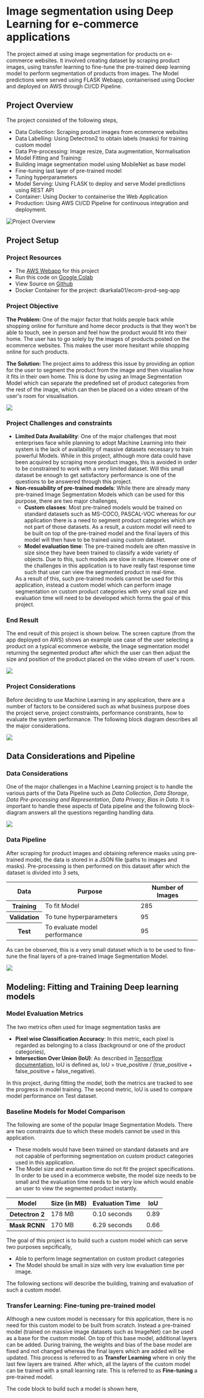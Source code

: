 # Image segmentation using Deep Learning for e-commerce applications
The project aimed at using image segmentation for products on e-commerce websites. It involved creating dataset by scraping product images, using transfer learning to fine-tune the pre-trained deep learning model to perform segmentation of products from images. The Model predictions were served using FLASK Webapp, containerised using Docker and deployed on AWS through CI/CD Pipeline.


## Project Overview
The project consisted of the following steps,

* Data Collection: Scraping product images from ecommerce websites
* Data Labelling: Using Detectron2 to obtain labels (masks) for training custom model
* Data Pre-processing: Image resize, Data augmentation, Normalisation
* Model Fitting and Training:
* Building image segmentation model using MobileNet as base model
* Fine-tuning last layer of pre-trained model
* Tuning hyperparameters
* Model Serving: Using FLASK to deploy and serve Model predictions using REST API
* Container: Using Docker to containerise the Web Application
* Production: Using AWS CI/CD Pipeline for continuous integration and deployment.

![Project Overview](/doc_images/ecom_prod_seg_overview.png)

## Project Setup
### Project Resources
<div class="row">
  <div class="col-lg-8 col-md-10 col-sm-10 col-12 mx-auto">
    <ul>
      <li>The <a href="http://ec2-65-0-106-104.ap-south-1.compute.amazonaws.com/">AWS Webapp</a> for this project</li>
      <li>Run this code on <a href="https://colab.research.google.com/drive/1snDybPVSYFC2swpiexTW5_F6Prv_fQ_F?usp=sharing">Google Colab</a></li>
      <li>View Source on <a href="https://github.com/deepak-karkala/product-segmentation-ecommerce">Github</a></li>
      <li>Docker Container for the project: dkarkala01/ecom-prod-seg-app</li>
    </ul>
  </div>
</div>

### Project Objective
<div class="row">
  <div class="col-lg-8 col-md-10 col-sm-10 col-12 mx-auto">
    <p class="p_no_top_gap">
      <b>The Problem: </b>One of the major factor that holds people back while shopping online for furniture and home decor products is that they won't be able to touch, see in person and feel how the product would fit into their home. The user has to go solely by the images of products posted on the ecommerce websites. This makes the user more hesitant while shopping online for such products.
    </p>
    <p class="p_no_top_gap">
      <b>The Solution: </b>The project aims to address this issue by providing an option for the user to segment the product from the image       and then visualise how it fits in their own home. This is done by using an Image Segmentation Model which can separate the predefined set of product                  categories from the rest of the image, which can then be placed on a video stream of the user's room for visualisation. 
    </p>
  </div>
</div>

<div class="row image_row">
  <div class="col-lg-6 col-md-10 col-sm-10 col-12 mx-auto">
    <img class="block_diagram" src="doc_images/ecom_prod_seg_goal.png">
  </div>
</div>


### Project Challenges and constraints
<div class="row">
  <div class="col-lg-8 col-md-10 col-sm-10 col-12 mx-auto">
    <p class="p_no_top_gap">
      <ul>
        <li><b>Limited Data Availability</b>: One of the major challenges that most enterprises face while planning to adopt Machine Learning into their system is the lack of availability of massive datasets necessary to train powerful Models. While in this project, although more data could have been acquired by scraping more product images, this is avoided in order to be constrained to work with a very limited dataset. Will this small dataset be enough to get satisfactory performance is one of the questions to be answered through this project.</li>
        <li><b>Non-resuability of pre-trained models</b>: While there are already many pre-trained Image Segmentation Models which can be used for this purpose, there are two major challenges,
          <ul>
            <li><b>Custom classes</b>: Most pre-trained models would be trained on standard datasets such as MS-COCO, PASCAL-VOC whereas for our application there is a need to segment product categories which are not part of those datasets. As a result, a custom model will need to be built on top of the pre-trained model and the final layers of this model will then have to be trained using custom dataset.</li>
            <li><b>Model evaluation time</b>: The pre-trained models are often massive in size since they have been trained to classify a wide variety of objects. Due to this, such models are slow in nature. However one of the challenges in this application is to have really fast response time such that user can view the segmented product in real-time.</li>
          </ul>
          As a result of this, such pre-trained models cannot be used for this application, instead a custom model which can perform image segmentation on custom product categories with very small size and evaluation time will need to be developed which forms the goal of this project.
        </li>
      </ul>
    </p>
  </div>
</div>


### End Result
<div class="row">
  <div class="col-lg-8 col-md-10 col-sm-10 col-12 mx-auto">
    <p class="p_no_top_gap">
      The end result of this project is shown below. The screen capture (from the app deployed on AWS) shows an example use case of the user selecting a product on a typical ecommerce website, the Image segmentation model returning the segmented product after which the user can then adjust the size and position of the product placed on the video stream of user's room.
    </p>
  </div>
</div>
<div class="row image_row">
  <div class="col-lg-6 col-md-10 col-sm-10 col-12 mx-auto">
    <img class="block_diagram" src="doc_images/demo_2x.gif">
  </div>
</div>


### Project Considerations
<div class="row">
  <div class="col-lg-8 col-md-10 col-sm-10 col-12 mx-auto">
    <p class="p_no_top_gap">
      Before deciding to use Machine Learning in any application, there are a number of factors to be considered such as what business purpose does the project serve, project constraints, performance constraints, how to evaluate the system performance. The following block diagram describes all the major considerations.
    </p>
  </div>
</div>

<div class="row image_row">
  <div class="col-lg-6 col-md-10 col-sm-10 col-12 mx-auto">
    <img class="block_diagram" src="doc_images/ecom_prod_seg_setup.png">
  </div>
</div>

## Data Considerations and Pipeline

### Data Considerations
<div class="row">
  <div class="col-lg-8 col-md-10 col-sm-10 col-12 mx-auto">
    <p class="p_no_top_gap">
      One of the major challenges in a Machine Learning project is to handle the various parts of the Data Pipeline such as <em>Data Collection</em>, <em>Data Storage</em>, <em> Data Pre-processing and Representation</em>, <em>Data Privacy</em>, <em>Bias in Data</em>. It is important to handle these aspects of Data pipeline and the following block-diagram answers all the questions regarding handling data.
    </p>
  </div>
</div>

<div class="row image_row">
  <div class="col-lg-6 col-md-10 col-sm-10 col-12 mx-auto">
    <img class="block_diagram" src="doc_images/ecom_prod_seg_data.png">
  </div>
</div>

### Data Pipeline
<div class="row">
  <div class="col-lg-8 col-md-10 col-sm-10 col-12 mx-auto">
    <p class="p_no_top_gap">
      After scraping for product images and obtaining reference masks using pre-trained model, the data is stored in a JSON file (paths to images and masks). Pre-processing is then performed on this dataset after which the dataset is divided into 3 sets,
    </p>
    <table class="table table-sm table-bordered">
      <thead>
        <tr>
          <th scope="col">Data</th>
          <th scope="col">Purpose</th>
          <th scope="col">Number of Images</th>
        </tr>
      </thead>
      <tbody>
        <tr>
          <th scope="row">Training</th>
          <td>To fit Model</td>
          <td>285</td>
        </tr>
        <tr>
          <th scope="row">Validation</th>
          <td>To tune hyperparameters</td>
          <td>95</td>
        </tr>
        <tr>
          <th scope="row">Test</th>
          <td>To evaluate model performance</td>
          <td>95</td>
        </tr>
      </tbody>
    </table>
    <p class="p_no_top_gap">
      As can be observed, this is a very small dataset which is to be used to fine-tune the final layers of a pre-trained Image Segmentation Model.
    </p>
  </div>
</div>
<div class="row image_row">
  <div class="col-lg-4 col-md-10 col-sm-10 col-12 mx-auto">
    <img class="block_diagram" src="doc_images/ecom_prod_seg_datapipeline.png">
  </div>
</div>


## Modeling: Fitting and Training Deep learning models

<div class="row">
  <div class="col-lg-8 col-md-10 col-sm-10 col-12 mx-auto" id="metrics">
    <h3 class="sub-title">Model Evaluation Metrics</h3>
  </div>
</div>


<div class="row">
  <div class="col-lg-8 col-md-10 col-sm-10 col-12 mx-auto">
    <p class="p_no_top_gap">
      The two metrics often used for Image segmentation tasks are 
      <ul>
        <li><b>Pixel wise Classification Accuracy</b>: In this metric, each pixel is regarded as belonging to a class (background or one of the product categories), </li>
        <li><b>Intersection Over Union (IoU)</b>: As described in <a href="https://www.tensorflow.org/api_docs/python/tf/keras/metrics/MeanIoU">Tensorflow documentation</a>, IoU is defined as, IoU = true_positive / (true_positive + false_positive + false_negative).</li>
      </ul>
      In this project, during fitting the model, both the metrics are tracked to see the progress in model training. The second metric, IoU is used to compare model performance on Test dataset.
    </p>
  </div>
</div>

<div class="row">
  <div class="col-lg-8 col-md-10 col-sm-10 col-12 mx-auto" id="baseline">
    <h3 class="sub-title">Baseline Models for Model Comparison</h3>
  </div>
</div>

<div class="row">
  <div class="col-lg-8 col-md-10 col-sm-10 col-12 mx-auto">
    <p class="p_no_top_gap">
      The following are some of the popular Image Segmentation Models. There are two constraints due to which these models cannot be used in this application.
      <ul>
        <li>These models would have been trained on standard datasets and are not capable of performing segmentation on custom product categories used in this application.</li>
        <li>The Model size and evaluation time do not fit the project specifications. In order to be used in a ecommerce website, the model size needs to be small and the evaluation time needs to be very low which would enable an user to view the segmented product instantly.</li>
      </ul>
    </p>
  </div>
</div>

<div class="row">
  <div class="col-lg-8 col-md-10 col-sm-10 col-12 mx-auto">
    <table class="table table-sm table-bordered">
      <thead>
        <tr>
          <th scope="col">Model</th>
          <th scope="col">Size (in MB)</th>
          <th scope="col">Evaluation Time</th>
          <th scope="col">IoU</th>
        </tr>
      </thead>
      <tbody>
        <tr>
          <th scope="row">Detectron 2</th>
          <td>178 MB</td>
          <td>0.10 seconds</td>
          <td>0.89</td>
        </tr>
        <tr>
          <th scope="row">Mask RCNN</th>
          <td>170 MB</td>
          <td>6.29 seconds</td>
          <td>0.66</td>
        </tr>
      </tbody>
    </table>
  </div>
</div>

<div class="row">
  <div class="col-lg-8 col-md-10 col-sm-10 col-12 mx-auto">
    <p class="p_no_top_gap">
      The goal of this project is to build such a custom model which can serve two purposes sepcifically,
      <ul>
        <li>Able to perform Image segmentation on custom product categories</li>
        <li>The Model should be small in size with very low evaluation time per image.</li>
      </ul>
      The following sections will describe the building, training and evaluation of such a custom model. 
    </p>
  </div>
</div>


<div class="row">
  <div class="col-lg-8 col-md-10 col-sm-10 col-12 mx-auto" id="transfer_learning">
    <h3 class="sub-title">Transfer Learning: Fine-tuning pre-trained model</h3>
  </div>
</div>
<div class="row">
  <div class="col-lg-8 col-md-10 col-sm-10 col-12 mx-auto">
    <p class="p_no_top_gap">
      Although a new custom model is necessary for this application, there is no need for this custom model to be built from scratch. Instead a pre-trained model (trained on massive image datasets such as ImageNet) can be used as a base for the custom model. On top of this base model, additional layers can be added. During training, the weights and bias of the base model are fixed and not changed whereas the final layers which are added will be updated. This process is referred to as <b>Transfer Learning</b> where in only the last few layers are trained. After which, all the layers of the custom model can be trained with a small learning rate. This is referred to as <b>Fine-tuning</b> a pre-trained model. 
    </p>
    <p>The code block to build such a model is shown here,</p>
  </div>
</div>
<div class="row script_row">
  <div class="col-lg-8 col-md-10 col-sm-10 col-12 mx-auto" style="height: 60vh; overflow: scroll;">
    <script src="https://gist.github.com/deepak-karkala/142606e650351778b3f9a09ed817aff2.js"></script>
  </div>
</div>
<div class="row">
  <div class="col-lg-8 col-md-10 col-sm-10 col-12 mx-auto">
    <h3 class="sub-title">Image Segmentation Model: Custom Layers on top of MobileNet Base Model</h3>
  </div>
</div>
<div class="row">
  <div class="col-lg-8 col-md-10 col-sm-10 col-12 mx-auto">
    <p class="p_no_top_gap">
      The Custom Model is built with the following components,
      <ul>
        <li><b>Base Model</b>: MobileNet V2 pre-trained on ImageNet</li>
        <li><b>Custom Layers</b>: Decoder layers of U-Net</li>
      </ul>
      The input image is first passed through downsampling layers of MobileNet and then upsampled (with skip connections) through the decoder layer stack. All the layers of this Custom Model can be seen in the following figure presented here.
    </p>
  </div>
</div>
<div class="row image_row">
  <div class="col-lg-8 col-md-10 col-sm-10 col-12 mx-auto">
    <img src="doc_images/model.png">
  </div>
</div>